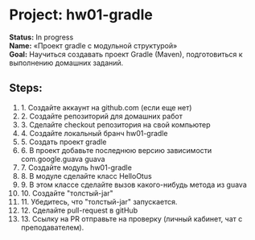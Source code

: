 <!DOCTYPE html>
<html lang="en">
<head>
    <meta charset="UTF-8">
</head>
<body>
<div class="main-content">
<h1>
    Project: hw01-gradle
</h1>
    <div class="task">
        <b>Status:</b> In progress
        <br><b>Name:</b> «Проект gradle с модульной структурой»
        <br><b>Goal:</b> Научиться создавать проект Gradle (Maven), подготовиться к выполнению домашних заданий.
        <h2>Steps:</h2>
        <ol>
            <li>1. Создайте аккаунт на github.com (если еще нет)</li>
            <li>2. Создайте репозиторий для домашних работ</li>
            <li>3. Сделайте checkout репозитория на свой компьютер</li>
            <li>4. Создайте локальный бранч hw01-gradle</li>
            <li>5. Создать проект gradle</li>
            <li>6. В проект добавьте последнюю версию зависимости com.google.guava guava</li>
            <li>7. Создайте модуль hw01-gradle</li>
            <li>8. В модуле сделайте класс HelloOtus</li>
            <li>9. В этом классе сделайте вызов какого-нибудь метода из guava</li>
            <li>10. Создайте "толстый-jar"</li>
            <li>11. Убедитесь, что "толстый-jar" запускается.</li>
            <li>12. Сделайте pull-request в gitHub</li>
            <li>13. Ссылку на PR отправьте на проверку (личный кабинет, чат с преподавателем).</li>
        </ol>
    </div>
</div>
</body>
</html>